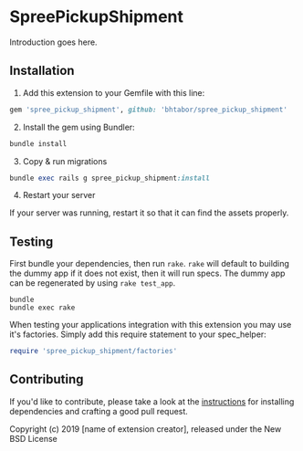 # SpreePickupShipment

Introduction goes here.

## Installation

1. Add this extension to your Gemfile with this line:
  ```ruby
  gem 'spree_pickup_shipment', github: 'bhtabor/spree_pickup_shipment'
  ```

2. Install the gem using Bundler:
  ```ruby
  bundle install
  ```

3. Copy & run migrations
  ```ruby
  bundle exec rails g spree_pickup_shipment:install
  ```

4. Restart your server

  If your server was running, restart it so that it can find the assets properly.

## Testing

First bundle your dependencies, then run `rake`. `rake` will default to building the dummy app if it does not exist, then it will run specs. The dummy app can be regenerated by using `rake test_app`.

```shell
bundle
bundle exec rake
```

When testing your applications integration with this extension you may use it's factories.
Simply add this require statement to your spec_helper:

```ruby
require 'spree_pickup_shipment/factories'
```


## Contributing

If you'd like to contribute, please take a look at the
[instructions](CONTRIBUTING.md) for installing dependencies and crafting a good
pull request.

Copyright (c) 2019 [name of extension creator], released under the New BSD License
